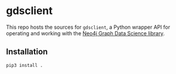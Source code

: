# gdsclient

This repo hosts the sources for `gdsclient`, a Python wrapper API for operating and working with the [Neo4j Graph Data Science library](https://github.com/neo4j/graph-data-science).


## Installation

```bash
pip3 install .
```
